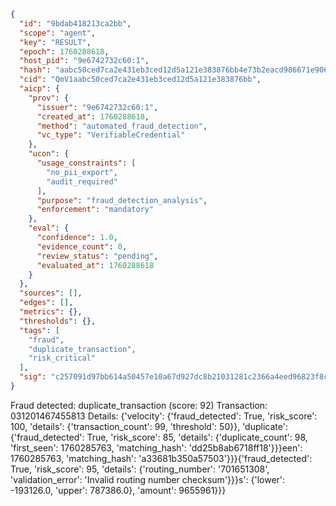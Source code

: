```json
{
  "id": "9bdab418213ca2bb",
  "scope": "agent",
  "key": "RESULT",
  "epoch": 1760288618,
  "host_pid": "9e6742732c60:1",
  "hash": "aabc50ced7ca2e431eb3ced12d5a121e383876bb4e73b2eacd986671e906c5ea",
  "cid": "QmV1aabc50ced7ca2e431eb3ced12d5a121e383876bb",
  "aicp": {
    "prov": {
      "issuer": "9e6742732c60:1",
      "created_at": 1760288618,
      "method": "automated_fraud_detection",
      "vc_type": "VerifiableCredential"
    },
    "ucon": {
      "usage_constraints": [
        "no_pii_export",
        "audit_required"
      ],
      "purpose": "fraud_detection_analysis",
      "enforcement": "mandatory"
    },
    "eval": {
      "confidence": 1.0,
      "evidence_count": 0,
      "review_status": "pending",
      "evaluated_at": 1760288618
    }
  },
  "sources": [],
  "edges": [],
  "metrics": {},
  "thresholds": {},
  "tags": [
    "fraud",
    "duplicate_transaction",
    "risk_critical"
  ],
  "sig": "c257091d97bb614a50457e10a67d927dc8b21031281c2366a4eed96823f8cd5e"
}
```

Fraud detected: duplicate_transaction (score: 92)
Transaction: 031201467455813
Details: {'velocity': {'fraud_detected': True, 'risk_score': 100, 'details': {'transaction_count': 99, 'threshold': 50}}, 'duplicate': {'fraud_detected': True, 'risk_score': 85, 'details': {'duplicate_count': 98, 'first_seen': 1760285763, 'matching_hash': 'dd25b8ab6718ff18'}}}een': 1760285763, 'matching_hash': 'a33681b350a57503'}}}{'fraud_detected': True, 'risk_score': 95, 'details': {'routing_number': '701651308', 'validation_error': 'Invalid routing number checksum'}}}s': {'lower': -193126.0, 'upper': 787386.0}, 'amount': 9655961}}}